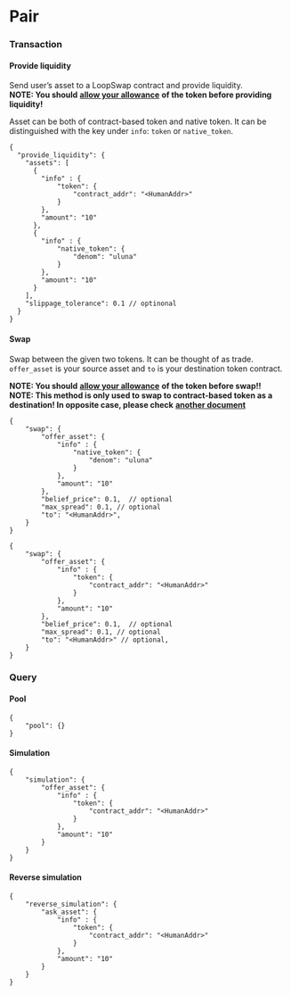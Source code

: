 # Pair

### Transaction <a id="transaction"></a>

#### Provide liquidity <a id="provide-liquidity"></a>

Send user’s asset to a LoopSwap contract and provide liquidity.  
 **NOTE: You should** [**allow your allowance**](https://docs.terraswap.io/docs/reference/token/) **of the token before providing liquidity!**

Asset can be both of contract-based token and native token. It can be distinguished with the key under `info`: `token` or `native_token`.

```text
{
  "provide_liquidity": {
    "assets": [
      {
        "info" : {
            "token": {
                "contract_addr": "<HumanAddr>"
            }
        },
        "amount": "10"
      },
      {
        "info" : {
            "native_token": {
                "denom": "uluna"
            }
        },
        "amount": "10"
      }
    ],
    "slippage_tolerance": 0.1 // optinonal
  }
}
```

#### Swap <a id="swap"></a>

Swap between the given two tokens. It can be thought of as trade.  
 `offer_asset` is your source asset and `to` is your destination token contract.

**NOTE: You should** [**allow your allowance**](https://docs.terraswap.io/docs/reference/token/) **of the token before swap!!**  
 **NOTE: This method is only used to swap to contract-based token as a destination! In opposite case, please check** [**another document**](https://docs.terraswap.io/docs/howto/swap/)

```text
{
    "swap": {
        "offer_asset": {
            "info" : {
                "native_token": {
                    "denom": "uluna"
                }
            },
            "amount": "10"
        },
        "belief_price": 0.1,  // optional
        "max_spread": 0.1, // optional
        "to": "<HumanAddr>",
    }
}
```

```text
{
    "swap": {
        "offer_asset": {
            "info" : {
                "token": {
                    "contract_addr": "<HumanAddr>"
                }
            },
            "amount": "10"
        },
        "belief_price": 0.1,  // optional
        "max_spread": 0.1, // optional
        "to": "<HumanAddr>" // optional,
    }
}

```

### Query <a id="query"></a>

#### Pool <a id="pool"></a>

```text
{
    "pool": {}
}
```

#### Simulation <a id="simulation"></a>

```text
{
    "simulation": {
        "offer_asset": {
            "info" : {
                "token": {
                    "contract_addr": "<HumanAddr>"
                }
            },
            "amount": "10"
        }
    }
}
```

#### Reverse simulation <a id="reverse-simulation"></a>

```text
{
    "reverse_simulation": {
        "ask_asset": {
            "info" : {
                "token": {
                    "contract_addr": "<HumanAddr>"
                }
            },
            "amount": "10"
        }
    }
}
```


